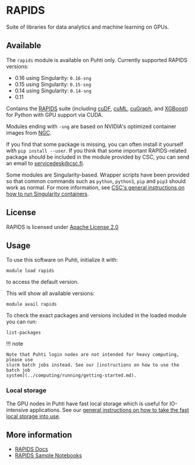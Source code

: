 # RAPIDS

Suite of libraries for data analytics and machine learning on GPUs.

## Available

The `rapids` module is available on Puhti only.  Currently supported RAPIDS versions:

- 0.16 using Singularity: `0.16-sng`
- 0.15 using Singularity: `0.15-sng`
- 0.14 using Singularity: `0.14-sng`
- 0.11

Contains the [RAPIDS](https://rapids.ai/) suite (including
[cuDF](https://github.com/rapidsai/cudf),
[cuML](https://github.com/rapidsai/cuml),
[cuGraph](https://github.com/rapidsai/cugraph), and
[XGBoost](https://rapids.ai/xgboost.html)) for Python with GPU support via CUDA.

Modules ending with `-sng` are based on NVIDIA's optimized container images from
[NGC](https://ngc.nvidia.com/catalog/containers/nvidia:rapidsai:rapidsai).

If you find that some package is missing, you can often install it yourself with
`pip install --user`. If you think that some important RAPIDS-related package
should be included in the module provided by CSC, you can send an email to
<servicedesk@csc.fi>.

Some modules are Singularity-based. Wrapper scripts have been provided so that
common commands such as `python`, `python3`, `pip` and `pip3` should work as
normal. For more information, see [CSC's general instructions on how to run
Singularity containers](../computing/containers/run-existing.md).


## License

RAPIDS is licensed under [Apache License 2.0](https://rapids.ai/community.html)

## Usage

To use this software on Puhti, initialize it with:

```text
module load rapids
```

to access the default version.

This will show all available versions:

```text
module avail rapids
```

To check the exact packages and versions included in the loaded module you can run:

```text
list-packages
```

!!! note 

    Note that Puhti login nodes are not intended for heavy computing, please use
    slurm batch jobs instead. See our [instructions on how to use the batch job
    system](../computing/running/getting-started.md).

### Local storage

The GPU nodes in Puhti have fast local storage which is useful for IO-intensive
applications. See our [general instructions on how to take the fast local
storage into
use](../computing/running/creating-job-scripts-puhti.md#local-storage).

## More information

- [RAPIDS Docs](https://docs.rapids.ai/)
- [RAPIDS Sample Notebooks](https://github.com/rapidsai/notebooks)
